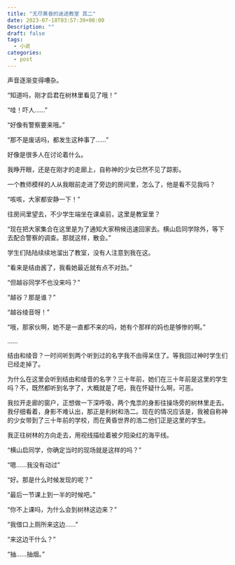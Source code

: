 ```yaml
---
title: "无尽黄昏的迷途教室 其二"
date: 2023-07-18T03:57:39+08:00
Description: ""
draft: false
tags:
  - 小说
categories:
  - post
---
```


声音逐渐变得嘈杂。

“知道吗，刚才启君在树林里看见了哦！”

“哇！吓人……”

“好像有警察要来哦。”

“那不是废话吗，都发生这种事了……”

好像是很多人在讨论着什么。

我睁开眼，还是在刚才的走廊上，自称神的少女已然不见了踪影。

一个教师模样的人从我眼前走进了旁边的房间里，怎么了，他是看不见我吗？

“咳咳，大家都安静一下！”

往房间里望去，不少学生端坐在课桌前，这里是教室里？

“现在把大家集合在这里是为了通知大家稍候迅速回家去。横山启同学除外，等下去配合警察的调查。那就这样，散会。”

学生们陆陆续续地溜出了教室，没有人注意到我在这。

“看来是结由酱了，我看她最近就有点不对劲。”

“但越谷同学不也没来吗？”

“越谷？那是谁？”

“越谷绫音呀！”

“哦，那家伙啊，她不是一直都不来的吗，她有个那样的妈也是够惨的啊。”

……

结由和绫音？一时间听到两个听到过的名字我不由得呆住了。等我回过神时学生们已经走掉了。

为什么在这里会听到结由和绫音的名字？三十年前，她们在三十年前是这里的学生吗？不，既然都听到名字了，大概就是了吧，我在怀疑什么啊，可恶。

我拉开走廊的窗户，正想做一下深呼吸，两个鬼祟的身影往操场旁的树林里走去。我仔细看着，身影不难认出，那正是利树和浩二。现在的情况应该是，我被自称神的少女带到了三十年前的学校，而在黄昏世界的浩二他们正是这里的学生。

我正往树林的方向走去，用视线描绘着被夕阳染红的海平线。

“横山启同学，你确定当时的现场就是这样的吗？”

“嗯……我没有动过”

“好。那是什么时候发现的呢？”

“最后一节课上到一半的时候吧。”

“你不上课吗，为什么会到树林这边来？”

“我借口上厕所来这边……”

“来这边干什么？”

“抽……抽烟。”
